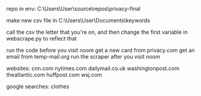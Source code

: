 repo in env: C:\Users\User\source\repos\privacy-final

make new csv file in C:\Users\User\Documents\keywords

call the csv the letter that you're on, and then change the first variable in webscrape.py to reflect that

run the code before you visit noom
get a new card from privacy.com
get an email from temp-mail.org
run the scraper after you visit noom



websites:
  cnn.com
  nytimes.com
  dailymail.co.uk
  washingtonpost.com
  theatlantic.com
  huffpost.com
  wsj.com
 
 
google searches:
  clothes
 
